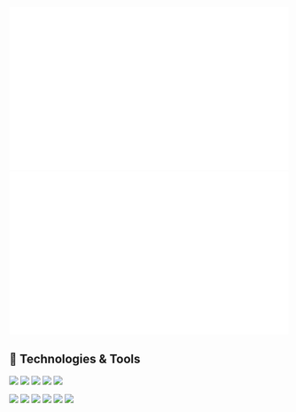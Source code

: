 ![Stats](https://raw.githubusercontent.com/Steeven9/repo-stats/master/generated/overview.svg?token=AGA5IL4TDZKPMK7OVIJRBHDAVBDWC)
![Top Langs](https://raw.githubusercontent.com/Steeven9/repo-stats/master/generated/languages.svg?token=AGA5IL3OUVPYYFEPDUDOA73AVBDS2)

## 🔧 Technologies & Tools
![](https://img.shields.io/badge/OS-Windows-informational?style=flat&logo=windows&logoColor=white&color=2bbc8a)
![](https://img.shields.io/badge/OS-MacOS-informational?style=flat&logo=apple&logoColor=white&color=2bbc8a)
![](https://img.shields.io/badge/OS-Linux-informational?style=flat&logo=linux&logoColor=white&color=2bbc8a) 
![](https://img.shields.io/badge/Editor-IntelliJ_IDEA-informational?style=flat&logo=intellij-idea&logoColor=white&color=2bbc8a)
![](https://img.shields.io/badge/Editor-VS_Code-informational?style=flat&logo=visual-studio-code&logoColor=white&color=2bbc8a)


![](https://img.shields.io/badge/Code-C++-informational?style=flat&logo=c&logoColor=white&color=00599C)
![](https://img.shields.io/badge/Code-Java-informational?style=flat&logo=java&logoColor=white&color=00599C)
![](https://img.shields.io/badge/Code-JavaScript-informational?style=flat&logo=javascript&logoColor=white&color=f7df1e)
![](https://img.shields.io/badge/Code-React-informational?style=flat&logo=react&logoColor=white&color=61DAFB)
![](https://img.shields.io/badge/dB-MySQL-informational?style=flat&logo=mysql&logoColor=white&color=4479a1)
![](https://img.shields.io/badge/dB-mongoDB-informational?style=flat&logo=mongoDB&logoColor=white&color=4479a1)
